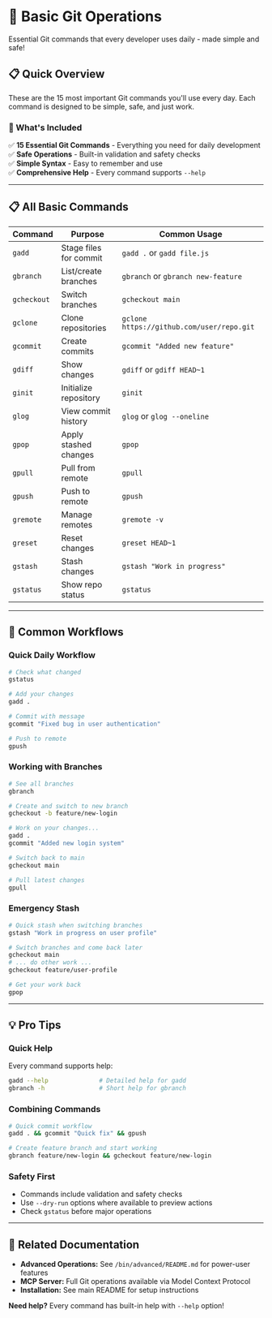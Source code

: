 # 🚀 Basic Git Operations

Essential Git commands that every developer uses daily - made simple and safe!

## 📋 Quick Overview

These are the 15 most important Git commands you'll use every day. Each command is designed to be simple, safe, and just work.

### 🎯 What's Included

✅ **15 Essential Git Commands** - Everything you need for daily development  
✅ **Safe Operations** - Built-in validation and safety checks  
✅ **Simple Syntax** - Easy to remember and use  
✅ **Comprehensive Help** - Every command supports `--help`

---

## 📋 All Basic Commands

| Command | Purpose | Common Usage |
|---------|---------|--------------|
| `gadd` | Stage files for commit | `gadd .` or `gadd file.js` |
| `gbranch` | List/create branches | `gbranch` or `gbranch new-feature` |
| `gcheckout` | Switch branches | `gcheckout main` |
| `gclone` | Clone repositories | `gclone https://github.com/user/repo.git` |
| `gcommit` | Create commits | `gcommit "Added new feature"` |
| `gdiff` | Show changes | `gdiff` or `gdiff HEAD~1` |
| `ginit` | Initialize repository | `ginit` |
| `glog` | View commit history | `glog` or `glog --oneline` |
| `gpop` | Apply stashed changes | `gpop` |
| `gpull` | Pull from remote | `gpull` |
| `gpush` | Push to remote | `gpush` |
| `gremote` | Manage remotes | `gremote -v` |
| `greset` | Reset changes | `greset HEAD~1` |
| `gstash` | Stash changes | `gstash "Work in progress"` |
| `gstatus` | Show repo status | `gstatus` |

---

## 🎯 Common Workflows

### Quick Daily Workflow
```bash
# Check what changed
gstatus

# Add your changes  
gadd .

# Commit with message
gcommit "Fixed bug in user authentication"

# Push to remote
gpush
```

### Working with Branches
```bash
# See all branches
gbranch

# Create and switch to new branch
gcheckout -b feature/new-login

# Work on your changes...
gadd .
gcommit "Added new login system"

# Switch back to main
gcheckout main

# Pull latest changes
gpull
```

### Emergency Stash
```bash
# Quick stash when switching branches
gstash "Work in progress on user profile"

# Switch branches and come back later
gcheckout main
# ... do other work ...
gcheckout feature/user-profile

# Get your work back
gpop
```

---

## 💡 Pro Tips

### Quick Help
Every command supports help:
```bash
gadd --help              # Detailed help for gadd
gbranch -h               # Short help for gbranch  
```

### Combining Commands
```bash
# Quick commit workflow
gadd . && gcommit "Quick fix" && gpush

# Create feature branch and start working
gbranch feature/new-login && gcheckout feature/new-login
```

### Safety First
- Commands include validation and safety checks
- Use `--dry-run` options where available to preview actions
- Check `gstatus` before major operations

---

## 🔗 Related Documentation

- **Advanced Operations:** See `/bin/advanced/README.md` for power-user features
- **MCP Server:** Full Git operations available via Model Context Protocol
- **Installation:** See main README for setup instructions

**Need help?** Every command has built-in help with `--help` option!
